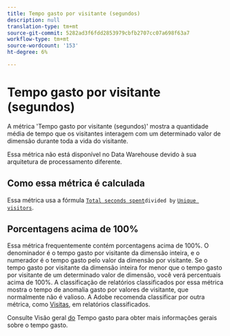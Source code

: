 ```yaml
---
title: Tempo gasto por visitante (segundos)
description: null
translation-type: tm+mt
source-git-commit: 5282ad3f6fdd2853979cbfb2707cc07a698f63a7
workflow-type: tm+mt
source-wordcount: '153'
ht-degree: 6%

---
```



# Tempo gasto por visitante (segundos)

A métrica &#39;Tempo gasto por visitante (segundos)&#39; mostra a quantidade média de tempo que os visitantes interagem com um determinado valor de dimensão durante toda a vida do visitante.

Essa métrica não está disponível no Data Warehouse devido à sua arquitetura de processamento diferente.

## Como essa métrica é calculada

Essa métrica usa a fórmula [`Total seconds spent`](total-seconds-spent.md)`divided by` [`Unique visitors`](unique-visitors.md).

## Porcentagens acima de 100%

Essa métrica frequentemente contém porcentagens acima de 100%. O denominador é o tempo gasto por visitante da dimensão inteira, e o numerador é o tempo gasto pelo valor da dimensão por visitante. Se o tempo gasto por visitante da dimensão inteira for menor que o tempo gasto por visitante de um determinado valor de dimensão, você verá percentuais acima de 100%. A classificação de relatórios classificados por essa métrica mostra o tempo de anomalia gasto por valores de visitante, que normalmente não é valioso. A Adobe recomenda classificar por outra métrica, como [Visitas](visits.md), em relatórios classificados.

Consulte Visão geral [do](time-spent.md) Tempo gasto para obter mais informações gerais sobre o tempo gasto.
